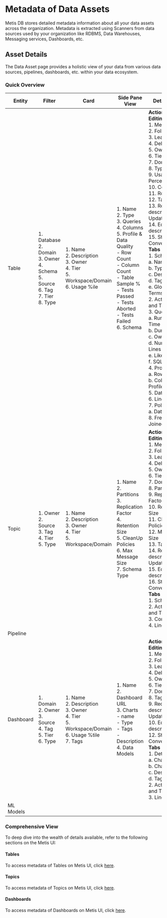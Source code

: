 # Metadata of Data Assets 

Metis DB stores detailed metadata information about all your data assets across the organization. Metadata is extracted using Scanners from data sources used by your organization  like RDBMS, Data Warehouses, Messaging services, Dashboards, etc.

## Asset Details
The Data Asset page provides a holistic view of your data from various data sources, pipelines, dashboards, etc. within your data ecosystem.


### **Quick Overview**

| Entity | Filter | Card | Side Pane View | Details Page |
| --- | --- | --- | --- | --- |
| Table | 1. Database<br>2. Domain<br>3. Owner<br>4. Schema<br>5. Source<br>6. Tag<br>7. Tier<br>8. Type | 1. Name<br>2. Description<br>3. Owner<br>4. Tier<br>5. Workspace/Domain<br>6. Usage %ile | 1. Name<br>2. Type<br>3. Queries<br>4. Columns<br>5. Profile & Data Quality<br>- Row Count<br>- Column Count<br>- Table Sample %<br>- Tests Passed<br>- Tests Aborted<br>- Tests Failed<br>6. Schema | <strong>Actions and Editing Options</strong><br>1. Meta Version<br>2. Follow<br>3. Learn<br>4. Delete<br>5. Owner<br>6. Tier<br>7. Domain<br>8. Type<br>9. Usage Percentile<br>10. Columns<br>11. Rows<br>12. Tags<br>13. Request description/Tags Update(?)<br>14. Edit description<br>15. Start Conversation<br><strong>Tabs</strong><br>1. Schema<br>   a. Name<br>   b. Type<br>   c. Description<br>   d. Tags<br>   e. Glossary Terms<br>2. Activity Feeds and Tasks<br>3. Queries<br>    a. Run Date & Time<br>    b. Duration<br>    c. Owner<br>    d. Number of Lines<br>    e. Like/Dislike<br>    f. SQL<br>4. Profile<br>   a. Row Profile<br>   b. Column Profile<br>5. Data Quality<br>6. Lineage<br>7. Policies<br>   a. Data Filter<br>8. Frequently Joined Tables |
| Topic | 1. Owner<br>2. Source<br>3. Tag<br>4. Tier<br>5. Type | 1. Name<br>2. Description<br>3. Owner<br>4. Tier<br>5. Workspace/Domain | 1. Name<br>2. Partitions<br>3. Replication Factor<br>4. Retention Size<br>5. CleanUp Policies<br>6. Max Message Size<br>7. Schema Type | <strong>Actions and Editing Options</strong><br>1. Meta Version<br>2. Follow<br>3. Learn<br>4. Delete<br>5. Owner<br>6. Tier<br>7. Domain<br>8. Partitions<br>9. Replication Factor<br>10. Retention Size<br>11. Clean-up Policies<br>12. Maximum Size<br>13. Tags<br>14. Request description/Tags Update(?)<br>15. Edit description<br>16. Start Conversation<br><strong>Tabs</strong><br>1. Schema<br>2. Activity Feeds and Tasks<br>3. Config<br>4. Lineage |
| Pipeline | | | | |
| Dashboard | 1. Domain<br>2. Owner<br>3. Source<br>4. Tag<br>5. Tier<br>6. Type | 1. Name<br>2. Description<br>3. Owner<br>4. Tier<br>5. Workspace/Domain<br>6. Usage %tile<br>7. Tags | 1. Name<br>2. Dashboard URL<br>3. Charts<br> - name<br> - Type<br> - Tags<br> - Description<br>4. Data Models | <strong>Actions and Editing Options</strong><br>1. Meta Version<br>2. Follow<br>3. Learn<br>4. Delete<br>5. Owner<br>6. Tier<br>7. Domain<br>8. Tags<br>9. Request description/Tags Update(?)<br>10. Edit description<br>12. Start Conversation<br><strong>Tabs</strong><br>1. Details<br>   a. Chart Name<br>   b. Chart Type<br>   c. Description<br>   d. Tags<br>2. Activity Feeds and Tasks<br>3. Lineage |
| ML Models | | | | |


### **Comprehensive View**
To deep dive into the wealth of details available, refer to the following sections on the Metis UI:

#### **Tables**

To access metadata of Tables on Metis UI, click [here](/interfaces/metis/metis_ui_assets/metis_assets_tables/).

#### **Topics**

To access metadata of Topics on Metis UI, click [here](/interfaces/metis/metis_ui_assets/metis_assets_topic/).

#### **Dashboards**

To access metadata of Dashboards on Metis UI, click [here](/interfaces/metis/metis_ui_assets/metis_assets_dashboards/).